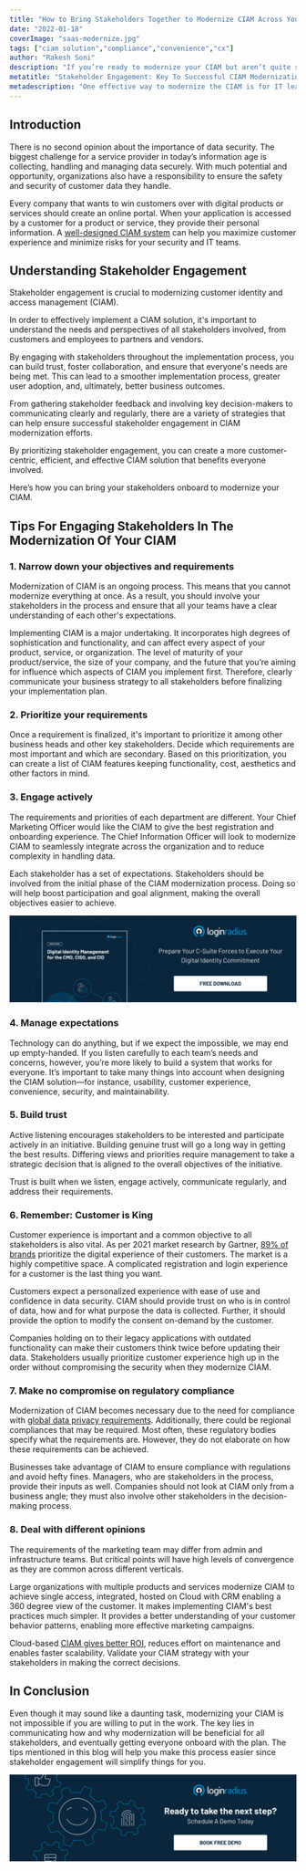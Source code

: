 ```yaml
---
title: "How to Bring Stakeholders Together to Modernize CIAM Across Your Organization"
date: "2022-01-18"
coverImage: "saas-modernize.jpg"
tags: ["ciam solution","compliance","convenience","cx"]
author: "Rakesh Soni"
description: "If you’re ready to modernize your CIAM but aren’t quite sure where to start, then this blog should get you on the right path with your stakeholders."
metatitle: "Stakeholder Engagement: Key To Successful CIAM Modernization "
metadescription: "One effective way to modernize the CIAM is for IT leaders to talk with their stakeholders. This blog explains how to bring your stakeholders together."
---
```

## Introduction

There is no second opinion about the importance of data security. The biggest challenge for a service provider in today’s information age is collecting, handling and managing data securely.  With much potential and opportunity, organizations also have a responsibility to ensure the safety and security of customer data they handle.

Every company that wants to win customers over with digital products or services should create an online portal. When your application is accessed by a customer for a product or service, they provide their personal information. A [well-designed CIAM system](https://www.loginradius.com/blog/start-with-identity/perfect-ciam-platform/) can help you maximize customer experience and minimize risks for your security and IT teams.

## Understanding Stakeholder Engagement

Stakeholder engagement is crucial to modernizing customer identity and access management (CIAM). 

In order to effectively implement a CIAM solution, it's important to understand the needs and perspectives of all stakeholders involved, from customers and employees to partners and vendors. 

By engaging with stakeholders throughout the implementation process, you can build trust, foster collaboration, and ensure that everyone's needs are being met. This can lead to a smoother implementation process, greater user adoption, and, ultimately, better business outcomes. 

From gathering stakeholder feedback and involving key decision-makers to communicating clearly and regularly, there are a variety of strategies that can help ensure successful stakeholder engagement in CIAM modernization efforts.

By prioritizing stakeholder engagement, you can create a more customer-centric, efficient, and effective CIAM solution that benefits everyone involved.

Here’s how you can bring your stakeholders onboard to modernize your CIAM.


## Tips For Engaging Stakeholders In The Modernization Of Your CIAM


### 1. Narrow down your objectives and requirements


Modernization of CIAM is an ongoing process. This means that you cannot modernize everything at once. As a result, you should involve your stakeholders in the process and ensure that all your teams have a clear understanding of each other's expectations.

Implementing CIAM is a major undertaking. It incorporates high degrees of sophistication and functionality, and can affect every aspect of your product, service, or organization. The level of maturity of your product/service, the size of your company, and the future that you’re aiming for influence which aspects of CIAM you implement first. Therefore, clearly communicate your business strategy to all stakeholders before finalizing your implementation plan.

### 2. Prioritize your requirements

Once a requirement is finalized, it's important to prioritize it among other business heads and other key stakeholders. Decide which requirements are most important and which are secondary. Based on this prioritization, you can create a list of CIAM features keeping functionality, cost, aesthetics and other factors in mind.

### 3. Engage actively

The requirements and priorities of each department are different. Your Chief Marketing Officer would like the CIAM to give the best registration and onboarding experience. The Chief Information Officer will look to modernize CIAM to seamlessly integrate across the organization and to reduce complexity in handling data. 

Each stakeholder has a set of expectations. Stakeholders should be involved from the initial phase of the CIAM modernization process. Doing so will help boost participation and goal alignment, making the overall objectives easier to achieve.

[![cmo-cio-wp](cmo-cio-wp.png)](https://www.loginradius.com/resource/digital-identity-management-cio-ciso-cmo-whitepaper)

### 4. Manage expectations
Technology can do anything, but if we expect the impossible, we may end up empty-handed. If you listen carefully to each team’s needs and concerns, however, you’re more likely to build a system that works for everyone. It’s important to take many things into account when designing the CIAM solution—for instance, usability, customer experience, convenience, security, and maintainability.

### 5. Build trust

Active listening encourages stakeholders to be interested and participate actively in an initiative. Building genuine trust will go a long way in getting the best results. Differing views and priorities require management to take a strategic decision that is aligned to the overall objectives of the initiative. 

Trust is built when we listen, engage actively, communicate regularly, and address their requirements. 

### 6. Remember: Customer is King

Customer experience is important and a common objective to all stakeholders is also vital. As per 2021 market research by Gartner, [89% of brands](https://www.gartner.com/en/newsroom/press-releases/2021-05-26-gartner-marketing-research-shows-58--of-customers-bel#:~:text=With%2089%25%20of%20brands%20prioritizing,friction%20and%20build%20customer%20loyalty.) prioritize the digital experience of their customers. The market is a highly competitive space. A complicated registration and login experience for a customer is the last thing you want.  

Customers expect a personalized experience with ease of use and confidence in data security. CIAM should provide trust on who is in control of data, how and for what purpose the data is collected. Further, it should provide the option to modify the consent on-demand by the customer.  

Companies holding on to their legacy applications with outdated functionality can make their customers think twice before updating their data. Stakeholders usually prioritize customer experience high up in the order without compromising the security when they modernize CIAM. 

### 7. Make no compromise on regulatory compliance 

Modernization of CIAM becomes necessary due to the need for compliance with [global data privacy requirements](https://www.loginradius.com/customer-privacy/).  Additionally, there could be regional compliances that may be required. Most often, these regulatory bodies specify what the requirements are. However, they do not elaborate on how these requirements can be achieved. 

Businesses take advantage of CIAM to ensure compliance with regulations and avoid hefty fines. Managers, who are stakeholders in the process, provide their inputs as well. Companies should not look at CIAM only from a business angle; they must also involve other stakeholders in the decision-making process.

### 8. Deal with different opinions

The requirements of the marketing team may differ from admin and infrastructure teams. But critical points will have high levels of convergence as they are common across different verticals. 

Large organizations with multiple products and services modernize CIAM to achieve single access, integrated, hosted on Cloud with CRM enabling a 360 degree view of the customer. It makes implementing CIAM's best practices much simpler. It provides a better understanding of your customer behavior patterns, enabling more effective marketing campaigns.

Cloud-based [CIAM gives better ROI](https://www.loginradius.com/blog/fuel/ciam-opportunity-for-cmos/), reduces effort on maintenance and enables faster scalability. Validate your CIAM strategy with your stakeholders in making the correct decisions.

## In Conclusion

Even though it may sound like a daunting task, modernizing your CIAM is not impossible if you are willing to put in the work. The key lies in communicating how and why modernization will be beneficial for all stakeholders, and eventually getting everyone onboard with the plan. The tips mentioned in this blog will help you make this process easier since stakeholder engagement will simplify things for you. 

[![book-a-demo-loginradius](../../assets/book-a-demo-loginradius.png)](https://www.loginradius.com/book-a-demo/)
